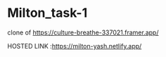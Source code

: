 # Milton_task-1
clone of https://culture-breathe-337021.framer.app/

HOSTED LINK :https://milton-yash.netlify.app/
